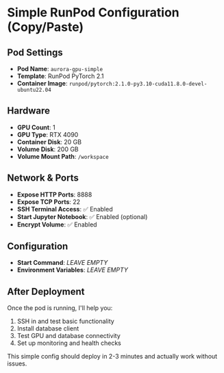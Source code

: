 # Simple RunPod Configuration (Copy/Paste)

## Pod Settings
- **Pod Name**: `aurora-gpu-simple`
- **Template**: RunPod PyTorch 2.1
- **Container Image**: `runpod/pytorch:2.1.0-py3.10-cuda11.8.0-devel-ubuntu22.04`

## Hardware
- **GPU Count**: 1
- **GPU Type**: RTX 4090
- **Container Disk**: 20 GB
- **Volume Disk**: 200 GB
- **Volume Mount Path**: `/workspace`

## Network & Ports
- **Expose HTTP Ports**: 8888
- **Expose TCP Ports**: 22
- **SSH Terminal Access**: ✅ Enabled
- **Start Jupyter Notebook**: ✅ Enabled (optional)
- **Encrypt Volume**: ✅ Enabled

## Configuration
- **Start Command**: *LEAVE EMPTY*
- **Environment Variables**: *LEAVE EMPTY*

## After Deployment
Once the pod is running, I'll help you:
1. SSH in and test basic functionality
2. Install database client
3. Test GPU and database connectivity
4. Set up monitoring and health checks

This simple config should deploy in 2-3 minutes and actually work without issues.
